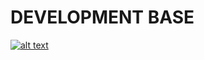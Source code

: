 # DEVELOPMENT BASE
<a href="https://www.youtube.com/watch?v=dQw4w9WgXcQ" target="_blank">![alt text](http://imgur.com/QPWf4un "So Amazing!")</a>
